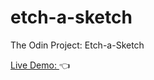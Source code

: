 # etch-a-sketch
The Odin Project: Etch-a-Sketch

[Live Demo: ](https://mavericks-db.github.io/rockpaperscissors/):point_left: